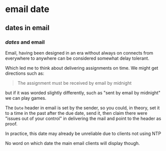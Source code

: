 # email date

## dates in email

### _dates_ and email

Email, having been designed in an era
without always on connects from everywhere to anywhere
can be considered somewhat delay tolerant.

Which led me to think about delivering assignments on time.
We might get directions such as:

> The assignment must be received by email by midnight

but if it was worded slightly differently,
such as "sent by email by midnight"
we can play games.

The `Date` header in email is set by the sender,
so you could, in theory, set it to a time in the past after the due date,
send it, then claim there were "issues out of your control" in delivering the mail
and point to the header as proof.

In practice, this date may already be unreliable due to clients not using NTP

No word on which date the main email clients will display though.
